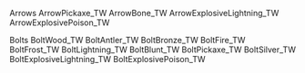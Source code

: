 Arrows
    ArrowPickaxe_TW
    ArrowBone_TW
    ArrowExplosiveLightning_TW
    ArrowExplosivePoison_TW

Bolts
    BoltWood_TW
    BoltAntler_TW
    BoltBronze_TW
    BoltFire_TW
    BoltFrost_TW
    BoltLightning_TW
    BoltBlunt_TW
    BoltPickaxe_TW
    BoltSilver_TW
    BoltExplosiveLightning_TW
    BoltExplosivePoison_TW
